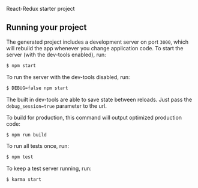 
React-Redux starter project

## Running your project

The generated project includes a development server on port `3000`, which will rebuild the app whenever you change application code. To start the server (with the dev-tools enabled), run:

```bash
$ npm start
```

To run the server with the dev-tools disabled, run:

```bash
$ DEBUG=false npm start
```

The built in dev-tools are able to save state between reloads. Just pass the `debug_session=true` parameter to the url.


To build for production, this command will output optimized production code:

```bash
$ npm run build
```

To run all tests once, run:
```bash
$ npm test
```

To keep a test server running, run:
```bash
$ karma start
```
